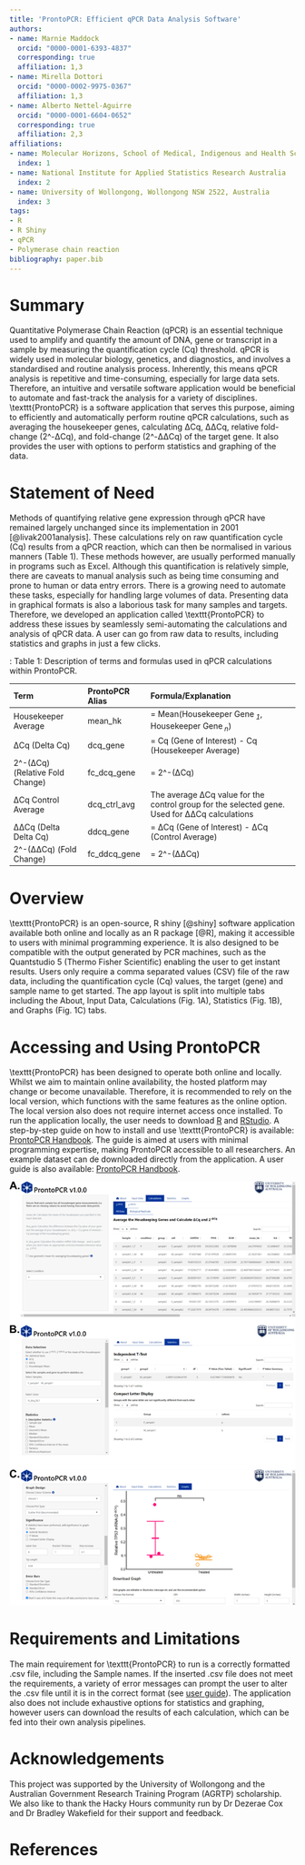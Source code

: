 ```yaml
---
title: 'ProntoPCR: Efficient qPCR Data Analysis Software'
authors:
- name: Marnie Maddock
  orcid: "0000-0001-6393-4837"
  corresponding: true
  affiliation: 1,3
- name: Mirella Dottori
  orcid: "0000-0002-9975-0367"
  affiliation: 1,3
- name: Alberto Nettel-Aguirre
  orcid: "0000-0001-6604-0652"
  corresponding: true
  affiliation: 2,3
affiliations:
- name: Molecular Horizons, School of Medical, Indigenous and Health Sciences, 
  index: 1
- name: National Institute for Applied Statistics Research Australia
  index: 2
- name: University of Wollongong, Wollongong NSW 2522, Australia
  index: 3
tags:
- R
- R Shiny
- qPCR
- Polymerase chain reaction
bibliography: paper.bib
---
```


# Summary

Quantitative Polymerase Chain Reaction (qPCR) is an essential technique used to amplify and quantify the amount of DNA, gene or transcript in a sample by measuring the quantification cycle (Cq) threshold. qPCR is widely used in molecular biology, genetics, and diagnostics, and involves a standardised and routine analysis process. Inherently, this means qPCR analysis is repetitive and time-consuming, especially for large data sets. Therefore, an intuitive and versatile software application would be beneficial to automate and fast-track the analysis for a variety of disciplines. \texttt{ProntoPCR} is a software application that serves this purpose, aiming to efficiently and automatically perform routine qPCR calculations, such as averaging the housekeeper genes, calculating ΔCq, ΔΔCq, relative fold-change (2^-ΔCq), and fold-change (2^-ΔΔCq) of the target gene. It also provides the user with options to perform statistics and graphing of the data. 


# Statement of Need

Methods of quantifying relative gene expression through qPCR have remained largely unchanged since its implementation in 2001 [@livak2001analysis]. These calculations rely on raw quantification cycle (Cq) results from a qPCR reaction, which can then be normalised in various manners (Table 1). These methods however, are usually performed manually in programs such as Excel. Although this quantification is relatively simple, there are caveats to manual analysis such as being time consuming and prone to human or data entry errors. There is a growing need to automate these tasks, especially for handling large volumes of data. Presenting data in graphical formats is also a laborious task for many samples and targets. Therefore, we developed an application called \texttt{ProntoPCR} to address these issues by seamlessly semi-automating the calculations and analysis of qPCR data. A user can go from raw data to results, including statistics and graphs in just a few clicks.

: Table 1: Description of terms and formulas used in qPCR calculations within ProntoPCR.

|  **Term**            | **ProntoPCR Alias**  | **Formula/Explanation** |
| :------------------- | :------------- | :---------------------- |
| Housekeeper Average | mean_hk             | = Mean(Housekeeper Gene<sub> *1*</sub>, Housekeeper Gene<sub> *n*</sub>)  |
| ΔCq (Delta Cq)      | dcq_gene            | = Cq (Gene of Interest) - Cq (Housekeeper Average) |
| 2^-(ΔCq) (Relative Fold Change) |  fc_dcq_gene | = 2^-(ΔCq) |
| ΔCq Control Average    | dcq_ctrl_avg | The average ΔCq value for the control group for the selected gene. Used for ΔΔCq calculations   |
| ΔΔCq (Delta Delta Cq) | ddcq_gene | = ΔCq (Gene of Interest) - ΔCq (Control Average) |
| 2^-(ΔΔCq) (Fold Change) | fc_ddcq_gene | = 2^-(ΔΔCq) |

# Overview

\texttt{ProntoPCR} is an open-source, R shiny [@shiny] software application available both online and locally as an R package [@R], making it accessible to users with minimal programming experience. It is also designed to be compatible with the output generated by PCR machines, such as the Quantstudio 5 (Thermo Fisher Scientific) enabling the user to get instant results. Users only require a comma separated values (CSV) file of the raw data, including the quantification cycle (Cq) values, the target (gene) and sample name to get started. The app layout is split into multiple tabs including the About, Input Data, Calculations (Fig. 1A), Statistics (Fig. 1B), and Graphs (Fig. 1C) tabs.

# Accessing and Using ProntoPCR

\texttt{ProntoPCR} has been designed to operate both online and locally. Whilst we aim to maintain online availability, the hosted platform may change or become unavailable. Therefore, it is recommended to rely on the local version, which functions with the same features as the online option. The local version also does not require internet access once installed. To run the application locally, the user needs to download [R](https://cran.r-project.org/) and [RStudio](https://posit.co/downloads/). A step-by-step guide on how to install and use \texttt{ProntoPCR} is available: [ProntoPCR Handbook](https://github.com/MarnieMaddock/ProntoPCR/blob/main/ProntoPCR_Handbook.docx). The guide is aimed at users with minimal programming expertise, making ProntoPCR accessible to all researchers. An example dataset can de downloaded directly from the application. A user guide is also available: [ProntoPCR Handbook](https://github.com/MarnieMaddock/ProntoPCR/blob/main/ProntoPCR_Handbook.docx).

![Figure 1. Overview of ProntoPCR graphical user interface including A) Calculations, B) Statistics, and C) Graphs tabs.](figs/GUI_fig.png)

# Requirements and Limitations

The main requirement for \texttt{ProntoPCR} to run is a correctly formatted .csv file, including the Sample names. If the inserted .csv file does not meet the requirements, a variety of error messages can prompt the user to alter the .csv file until it is in the correct format (see [user guide](https://github.com/MarnieMaddock/ProntoPCR/blob/main/ProntoPCR_Handbook.docx)). The application also does not include exhaustive options for statistics and graphing, however users can download the results of each calculation, which can be fed into their own analysis pipelines. 


# Acknowledgements

This project was supported by the University of Wollongong and the Australian Government Research Training Program (AGRTP) scholarship. We also like to thank the Hacky Hours community run by Dr Dezerae Cox and Dr Bradley Wakefield for their support and feedback.

# References